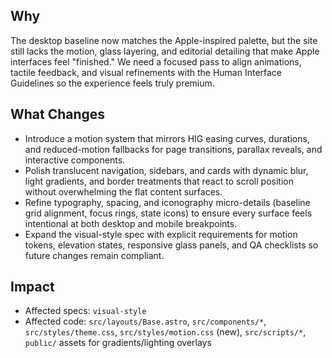 ## Why

The desktop baseline now matches the Apple-inspired palette, but the site still lacks the motion, glass layering, and editorial detailing that make Apple interfaces feel "finished." We need a focused pass to align animations, tactile feedback, and visual refinements with the Human Interface Guidelines so the experience feels truly premium.

## What Changes

- Introduce a motion system that mirrors HIG easing curves, durations, and reduced-motion fallbacks for page transitions, parallax reveals, and interactive components.
- Polish translucent navigation, sidebars, and cards with dynamic blur, light gradients, and border treatments that react to scroll position without overwhelming the flat content surfaces.
- Refine typography, spacing, and iconography micro-details (baseline grid alignment, focus rings, state icons) to ensure every surface feels intentional at both desktop and mobile breakpoints.
- Expand the visual-style spec with explicit requirements for motion tokens, elevation states, responsive glass panels, and QA checklists so future changes remain compliant.

## Impact

- Affected specs: `visual-style`
- Affected code: `src/layouts/Base.astro`, `src/components/*`, `src/styles/theme.css`, `src/styles/motion.css` (new), `src/scripts/*`, `public/` assets for gradients/lighting overlays
